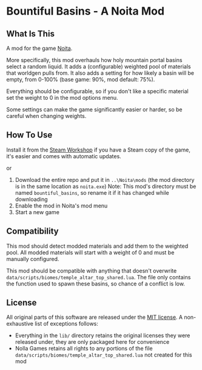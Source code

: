 # Bountiful Basins - A Noita Mod

## What Is This

A mod for the game [Noita](https://store.steampowered.com/app/881100/Noita/).

More specifically, this mod overhauls how holy mountain portal basins select a random liquid. It adds a (configurable) weighted pool of materials that worldgen pulls from. It also adds a setting for how likely a basin will be empty, from 0-100% (base game: 90%, mod default: 75%).

Everything should be configurable, so if you don't like a specific material set the weight to 0 in the mod options menu.

Some settings can make the game significantly easier or harder, so be careful when changing weights.

## How To Use
Install it from the [Steam Workshop](https://steamcommunity.com/sharedfiles/filedetails/?id=3500779704) if you have a Steam copy of the game, it's easier and comes with automatic updates.

or

1. Download the entire repo and put it in `..\Noita\mods` (the mod directory is in the same location as `noita.exe`)
Note: This mod's directory must be named `bountiful_basins`, so rename it if it has changed while downloading
2. Enable the mod in Noita's mod menu
3. Start a new game

## Compatibility
This mod should detect modded materials and add them to the weighted pool. All modded materials will start with a weight of 0 and must be manually configured.

This mod should be compatible with anything that doesn't overwrite `data/scripts/biomes/temple_altar_top_shared.lua`. The file only contains the function used to spawn these basins, so chance of a conflict is low.

## License
All original parts of this software are released under the [MIT license](LICENSE.md). A non-exhaustive list of exceptions follows:
* Everything in the `lib/` directory retains the original licenses they were released under, they are only packaged here for convenience
* Nolla Games retains all rights to any portions of the file `data/scripts/biomes/temple_altar_top_shared.lua` not created for this mod

